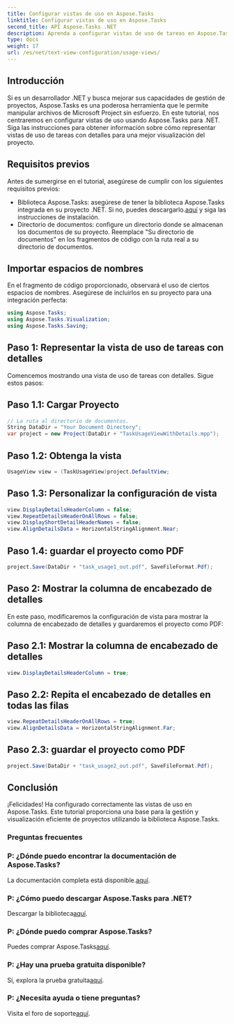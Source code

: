 ```yaml
---
title: Configurar vistas de uso en Aspose.Tasks
linktitle: Configurar vistas de uso en Aspose.Tasks
second_title: API Aspose.Tasks .NET
description: Aprenda a configurar vistas de uso de tareas en Aspose.Tasks para .NET. Mejore la visualización del proyecto con pasos detallados. ¡Descarga la biblioteca ahora!
type: docs
weight: 17
url: /es/net/text-view-configuration/usage-views/
---
```

## Introducción
Si es un desarrollador .NET y busca mejorar sus capacidades de gestión de proyectos, Aspose.Tasks es una poderosa herramienta que le permite manipular archivos de Microsoft Project sin esfuerzo. En este tutorial, nos centraremos en configurar vistas de uso usando Aspose.Tasks para .NET. Siga las instrucciones para obtener información sobre cómo representar vistas de uso de tareas con detalles para una mejor visualización del proyecto.
## Requisitos previos
Antes de sumergirse en el tutorial, asegúrese de cumplir con los siguientes requisitos previos:
- Biblioteca Aspose.Tasks: asegúrese de tener la biblioteca Aspose.Tasks integrada en su proyecto .NET. Si no, puedes descargarlo.[aquí](https://releases.aspose.com/tasks/net/) y siga las instrucciones de instalación.
- Directorio de documentos: configure un directorio donde se almacenan los documentos de su proyecto. Reemplace "Su directorio de documentos" en los fragmentos de código con la ruta real a su directorio de documentos.
## Importar espacios de nombres
En el fragmento de código proporcionado, observará el uso de ciertos espacios de nombres. Asegúrese de incluirlos en su proyecto para una integración perfecta:
```csharp
using Aspose.Tasks;
using Aspose.Tasks.Visualization;
using Aspose.Tasks.Saving;
```
## Paso 1: Representar la vista de uso de tareas con detalles
Comencemos mostrando una vista de uso de tareas con detalles. Sigue estos pasos:
## Paso 1.1: Cargar Proyecto
```csharp
// La ruta al directorio de documentos.
String DataDir = "Your Document Directory";
var project = new Project(DataDir + "TaskUsageViewWithDetails.mpp");
```
## Paso 1.2: Obtenga la vista
```csharp
UsageView view = (TaskUsageView)project.DefaultView;
```
## Paso 1.3: Personalizar la configuración de vista
```csharp
view.DisplayDetailsHeaderColumn = false;
view.RepeatDetailsHeaderOnAllRows = false;
view.DisplayShortDetailHeaderNames = false;
view.AlignDetailsData = HorizontalStringAlignment.Near;
```
## Paso 1.4: guardar el proyecto como PDF
```csharp
project.Save(DataDir + "task_usage1_out.pdf", SaveFileFormat.Pdf);
```
## Paso 2: Mostrar la columna de encabezado de detalles
En este paso, modificaremos la configuración de vista para mostrar la columna de encabezado de detalles y guardaremos el proyecto como PDF:
## Paso 2.1: Mostrar la columna de encabezado de detalles
```csharp
view.DisplayDetailsHeaderColumn = true;
```
## Paso 2.2: Repita el encabezado de detalles en todas las filas
```csharp
view.RepeatDetailsHeaderOnAllRows = true;
view.AlignDetailsData = HorizontalStringAlignment.Far;
```
## Paso 2.3: guardar el proyecto como PDF
```csharp
project.Save(DataDir + "task_usage2_out.pdf", SaveFileFormat.Pdf);
```
## Conclusión
¡Felicidades! Ha configurado correctamente las vistas de uso en Aspose.Tasks. Este tutorial proporciona una base para la gestión y visualización eficiente de proyectos utilizando la biblioteca Aspose.Tasks.

### Preguntas frecuentes
### P: ¿Dónde puedo encontrar la documentación de Aspose.Tasks?
 La documentación completa está disponible.[aquí](https://reference.aspose.com/tasks/net/).
### P: ¿Cómo puedo descargar Aspose.Tasks para .NET?
 Descargar la biblioteca[aquí](https://releases.aspose.com/tasks/net/).
### P: ¿Dónde puedo comprar Aspose.Tasks?
 Puedes comprar Aspose.Tasks[aquí](https://purchase.aspose.com/buy).
### P: ¿Hay una prueba gratuita disponible?
 Sí, explora la prueba gratuita[aquí](https://releases.aspose.com/).
### P: ¿Necesita ayuda o tiene preguntas?
 Visita el foro de soporte[aquí](https://forum.aspose.com/c/tasks/15).